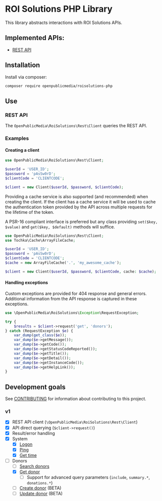 # ROI Solutions PHP Library

This library abstracts interactions with ROI Solutions APIs.

## Implemented APIs:

- [REST API](https://secure2.roisolutions.net/api/help/)

## Installation

Install via composer:

```bash
composer require openpublicmedia/roisolutions-php
```

## Use

### REST API

The `OpenPublicMedia\RoiSolutions\Rest\Client` queries the REST API.

### Examples

#### Creating a client

```php
use OpenPublicMedia\RoiSolutions\Rest\Client;

$userId = 'USER_ID';
$password = 'pAsSw0rD';
$clientCode = 'CLIENTCODE';

$client = new Client($userId, $password, $clientCode);
```

Providing a cache service is also supported (and recommended) when creating the
client. If the client has a cache service it will be used to cache the
authentication token provided by the API across multiple requests for the
lifetime of the token.

A PSR-16 compliant interface is preferred but any class providing
`set($key, $value)` and `get($key, $default)` methods will suffice.

```php
use OpenPublicMedia\RoiSolutions\Rest\Client;
use Tochka\Cache\ArrayFileCache;

$userId = 'USER_ID';
$password = 'pAsSw0rD';
$clientCode = 'CLIENTCODE';
$cache = new ArrayFileCache('.', 'my_awesome_cache');

$client = new Client($userId, $password, $clientCode, cache: $cache);
```

#### Handling exceptions

Custom exceptions are provided for 404 response and general errors. Additional
information from the API response is captured in these exceptions.

```php
use \OpenPublicMedia\RoiSolutions\Exception\RequestException;

try {
    $results = $client->request('get', 'donors');
} catch (RequestException $e) {
    var_dump(get_class($e));
    var_dump($e->getMessage());
    var_dump($e->getCode());
    var_dump($e->getStatusCodeReported());
    var_dump($e->getTitle());
    var_dump($e->getDetail());
    var_dump($e->getInstanceCode());
    var_dump($e->getHelpLink());
}
```

## Development goals

See [CONTRIBUTING](CONTRIBUTING.md) for information about contributing to
this project.

### v1

- [x] REST API client (`\OpenPublicMedia\RoiSolutions\Rest\Client`)
- [x] API direct querying (`$client->request()`)
- [x] Result/error handling
- [x] System
  - [x] [Logon](https://secure2.roisolutions.net/api/help/#/system/post-logon)
  - [x] [Ping](https://secure2.roisolutions.net/api/help/#/system/get-ping)
  - [x] [Get time](https://secure2.roisolutions.net/api/help/#/system/get-time)
- [ ] Donors
  - [ ] [Search donors](https://secure2.roisolutions.net/api/help/#/donors/get-donors)
  - [x] [Get donor](https://secure2.roisolutions.net/api/help/#/donors/get-donor)
    - [ ] Support for advanced query parameters (`include`, `summary.*`, `donations.*`)
  - [ ] [Create donor](https://secure2.roisolutions.net/api/help/#/BETA%20TESTING/post-donor) (BETA)
  - [ ] [Update donor](https://secure2.roisolutions.net/api/help/#/BETA%20TESTING/patch-donors) (BETA)
